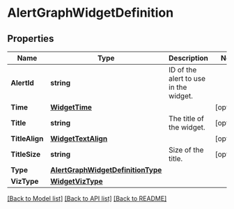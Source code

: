 # AlertGraphWidgetDefinition

## Properties

Name | Type | Description | Notes
------------ | ------------- | ------------- | -------------
**AlertId** | **string** | ID of the alert to use in the widget. | 
**Time** | [**WidgetTime**](WidgetTime.md) |  | [optional] 
**Title** | **string** | The title of the widget. | [optional] 
**TitleAlign** | [**WidgetTextAlign**](WidgetTextAlign.md) |  | [optional] 
**TitleSize** | **string** | Size of the title. | [optional] 
**Type** | [**AlertGraphWidgetDefinitionType**](AlertGraphWidgetDefinitionType.md) |  | 
**VizType** | [**WidgetVizType**](WidgetVizType.md) |  | 

[[Back to Model list]](../README.md#documentation-for-models) [[Back to API list]](../README.md#documentation-for-api-endpoints) [[Back to README]](../README.md)


